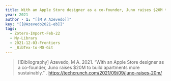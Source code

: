 ```yaml
---
title: With an Apple Store designer as a co-founder, Juno raises $20M to build apartments more sustainably
year: 2021
author - 1: "[[M A Azevedo]]"
key: "[[@Azevedo2021-eb]]"
tags:
  - Zotero-Import-Feb-22
  - My-Library
  - 2021-12-03-Frontiers
  - _BibTex-to-MD-Git
---
```


> [!Bibliography]
> Azevedo, M A. 2021. “With an Apple Store designer as a co-founder, Juno raises $20M to build apartments more sustainably.” . https://techcrunch.com/2021/09/09/juno-raises-20m/